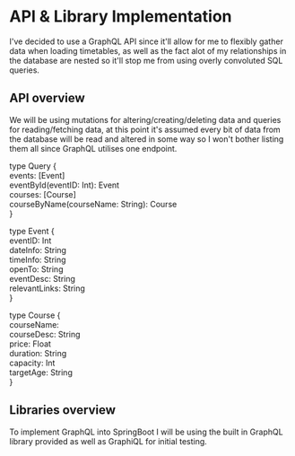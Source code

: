 # API & Library Implementation
I've decided to use a GraphQL API since it'll allow for me to flexibly gather data when loading timetables, as well as the fact alot of my relationships in the database are nested so it'll stop me from using overly convoluted SQL queries. 
## API overview
We will be using mutations for altering/creating/deleting data and queries for reading/fetching data, at this point it's assumed every bit of data from the database will be read and altered in some way so I won't bother listing them all since GraphQL utilises one endpoint. 

type Query {   
    events: [Event]   
    eventById(eventID: Int): Event   
    courses: [Course]   
    courseByName(courseName: String): Course   
}  

type Event {  
    eventID: Int  
    dateInfo: String  
    timeInfo: String  
    openTo: String   
    eventDesc: String  
    relevantLinks: String  
}  

type Course {  
    courseName:   
    courseDesc: String  
    price: Float  
    duration: String  
    capacity: Int  
    targetAge: String  
}

## Libraries overview
To implement GraphQL into SpringBoot I will be using the built in GraphQL library 
provided as well as GraphiQL for initial testing.
